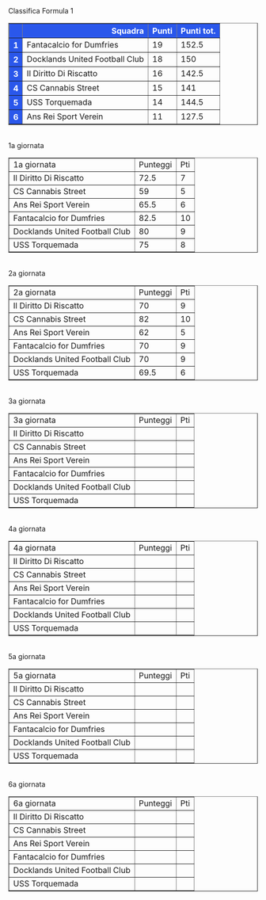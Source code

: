 <style>th{background-color: rgb(42, 87, 235);color: white;}</style><th>Classifica Formula 1</th><table border="1" class="dataframe">
  <thead>
    <tr style="text-align: right;">
      <th></th>
      <th>Squadra</th>
      <th>Punti</th>
      <th>Punti tot.</th>
    </tr>
  </thead>
  <tbody>
    <tr>
      <th>1</th>
      <td>Fantacalcio for Dumfries</td>
      <td>19</td>
      <td>152.5</td>
    </tr>
    <tr>
      <th>2</th>
      <td>Docklands United Football Club</td>
      <td>18</td>
      <td>150</td>
    </tr>
    <tr>
      <th>3</th>
      <td>Il Diritto Di Riscatto</td>
      <td>16</td>
      <td>142.5</td>
    </tr>
    <tr>
      <th>4</th>
      <td>CS Cannabis Street</td>
      <td>15</td>
      <td>141</td>
    </tr>
    <tr>
      <th>5</th>
      <td>USS Torquemada</td>
      <td>14</td>
      <td>144.5</td>
    </tr>
    <tr>
      <th>6</th>
      <td>Ans Rei Sport Verein</td>
      <td>11</td>
      <td>127.5</td>
    </tr>
  </tbody>
</table><th><br/></th><th>1a giornata</th><table border="1" class="dataframe">
  <tbody>
    <tr>
      <td>1a giornata</td>
      <td>Punteggi</td>
      <td>Pti</td>
    </tr>
    <tr>
      <td>Il Diritto Di Riscatto</td>
      <td>72.5</td>
      <td>7</td>
    </tr>
    <tr>
      <td>CS Cannabis Street</td>
      <td>59</td>
      <td>5</td>
    </tr>
    <tr>
      <td>Ans Rei Sport Verein</td>
      <td>65.5</td>
      <td>6</td>
    </tr>
    <tr>
      <td>Fantacalcio for Dumfries</td>
      <td>82.5</td>
      <td>10</td>
    </tr>
    <tr>
      <td>Docklands United Football Club</td>
      <td>80</td>
      <td>9</td>
    </tr>
    <tr>
      <td>USS Torquemada</td>
      <td>75</td>
      <td>8</td>
    </tr>
  </tbody>
</table><th><br/></th><th>2a giornata</th><table border="1" class="dataframe">
  <tbody>
    <tr>
      <td>2a giornata</td>
      <td>Punteggi</td>
      <td>Pti</td>
    </tr>
    <tr>
      <td>Il Diritto Di Riscatto</td>
      <td>70</td>
      <td>9</td>
    </tr>
    <tr>
      <td>CS Cannabis Street</td>
      <td>82</td>
      <td>10</td>
    </tr>
    <tr>
      <td>Ans Rei Sport Verein</td>
      <td>62</td>
      <td>5</td>
    </tr>
    <tr>
      <td>Fantacalcio for Dumfries</td>
      <td>70</td>
      <td>9</td>
    </tr>
    <tr>
      <td>Docklands United Football Club</td>
      <td>70</td>
      <td>9</td>
    </tr>
    <tr>
      <td>USS Torquemada</td>
      <td>69.5</td>
      <td>6</td>
    </tr>
  </tbody>
</table><th><br/></th><th>3a giornata</th><table border="1" class="dataframe">
  <tbody>
    <tr>
      <td>3a giornata</td>
      <td>Punteggi</td>
      <td>Pti</td>
    </tr>
    <tr>
      <td>Il Diritto Di Riscatto</td>
      <td></td>
      <td></td>
    </tr>
    <tr>
      <td>CS Cannabis Street</td>
      <td></td>
      <td></td>
    </tr>
    <tr>
      <td>Ans Rei Sport Verein</td>
      <td></td>
      <td></td>
    </tr>
    <tr>
      <td>Fantacalcio for Dumfries</td>
      <td></td>
      <td></td>
    </tr>
    <tr>
      <td>Docklands United Football Club</td>
      <td></td>
      <td></td>
    </tr>
    <tr>
      <td>USS Torquemada</td>
      <td></td>
      <td></td>
    </tr>
  </tbody>
</table><th><br/></th><th>4a giornata</th><table border="1" class="dataframe">
  <tbody>
    <tr>
      <td>4a giornata</td>
      <td>Punteggi</td>
      <td>Pti</td>
    </tr>
    <tr>
      <td>Il Diritto Di Riscatto</td>
      <td></td>
      <td></td>
    </tr>
    <tr>
      <td>CS Cannabis Street</td>
      <td></td>
      <td></td>
    </tr>
    <tr>
      <td>Ans Rei Sport Verein</td>
      <td></td>
      <td></td>
    </tr>
    <tr>
      <td>Fantacalcio for Dumfries</td>
      <td></td>
      <td></td>
    </tr>
    <tr>
      <td>Docklands United Football Club</td>
      <td></td>
      <td></td>
    </tr>
    <tr>
      <td>USS Torquemada</td>
      <td></td>
      <td></td>
    </tr>
  </tbody>
</table><th><br/></th><th>5a giornata</th><table border="1" class="dataframe">
  <tbody>
    <tr>
      <td>5a giornata</td>
      <td>Punteggi</td>
      <td>Pti</td>
    </tr>
    <tr>
      <td>Il Diritto Di Riscatto</td>
      <td></td>
      <td></td>
    </tr>
    <tr>
      <td>CS Cannabis Street</td>
      <td></td>
      <td></td>
    </tr>
    <tr>
      <td>Ans Rei Sport Verein</td>
      <td></td>
      <td></td>
    </tr>
    <tr>
      <td>Fantacalcio for Dumfries</td>
      <td></td>
      <td></td>
    </tr>
    <tr>
      <td>Docklands United Football Club</td>
      <td></td>
      <td></td>
    </tr>
    <tr>
      <td>USS Torquemada</td>
      <td></td>
      <td></td>
    </tr>
  </tbody>
</table><th><br/></th><th>6a giornata</th><table border="1" class="dataframe">
  <tbody>
    <tr>
      <td>6a giornata</td>
      <td>Punteggi</td>
      <td>Pti</td>
    </tr>
    <tr>
      <td>Il Diritto Di Riscatto</td>
      <td></td>
      <td></td>
    </tr>
    <tr>
      <td>CS Cannabis Street</td>
      <td></td>
      <td></td>
    </tr>
    <tr>
      <td>Ans Rei Sport Verein</td>
      <td></td>
      <td></td>
    </tr>
    <tr>
      <td>Fantacalcio for Dumfries</td>
      <td></td>
      <td></td>
    </tr>
    <tr>
      <td>Docklands United Football Club</td>
      <td></td>
      <td></td>
    </tr>
    <tr>
      <td>USS Torquemada</td>
      <td></td>
      <td></td>
    </tr>
  </tbody>
</table><th><br/></th>